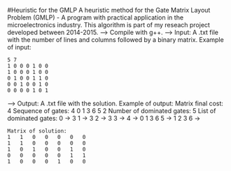 #Heuristic for the GMLP
A heuristic method for the Gate Matrix Layout Problem (GMLP) - A program with practical application in the microelectronics industry.
This algorithm is part of my reseach project developed between 2014-2015. 
--> Compile with g++.
--> Input: A .txt file with the number of lines and columns followed by a binary matrix. 
Example of input:

    5 7
    1 0 0 0 1 0 0 
    1 0 0 0 1 0 0 
    0 1 0 0 1 1 0 
    0 0 1 0 0 1 0 
    0 0 0 0 1 0 1 

--> Output: A .txt file with the solution.
Example of output:
    Matrix final cost: 4
    Sequence of gates: 4 0 1 3 6 5 2 
    Number of dominated gates: 5
    List of dominated gates:
    0 -> 3 
    1 -> 3 
    2 -> 3 
    3 -> 
    4 -> 0 1 3 6 
    5 -> 1 2 3 
    6 -> 
    
    Matrix of solution:
    1	1	0	0	0	0	0	
    1	1	0	0	0	0	0	
    1	0	1	0	0	1	0	
    0	0	0	0	0	1	1	
    1	0	0	0	1	0	0	

